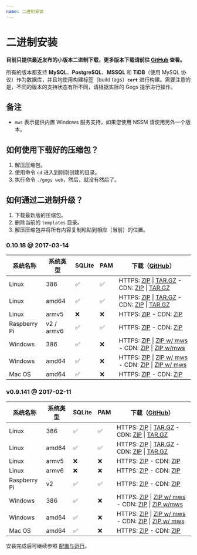 ```yaml
---
name: 二进制安装
---
```


# 二进制安装

**目前只提供最近发布的小版本二进制下载，更多版本下载请前往 [GitHub](https://github.com/gogits/gogs/releases) 查看。**

所有的版本都支持 **MySQL**、**PostgreSQL**、**MSSQL** 和 **TiDB**（使用 MySQL 协议）作为数据库，并且均使用构建标签（build tags）**`cert`** 进行构建。需要注意的是，不同的版本的支持状态有所不同，请根据实际的 Gogs 提示进行操作。

## 备注

- `mws` 表示提供内置 Windows 服务支持，如果您使用 NSSM 请使用另外一个版本。

## 如何使用下载好的压缩包？

1. 解压压缩包。
2. 使用命令 `cd` 进入到刚刚创建的目录。
3. 执行命令 `./gogs web`，然后，就没有然后了。

## 如何通过二进制升级？

1. 下载最新版的压缩包。
2. 删除当前的 `templates` 目录。
3. 解压压缩包并将所有内容复制粘贴到相应（当前）的位置。

### 0.10.18 @ 2017-03-14

|系统名称|系统类型|SQLite|PAM|下载（[GitHub](https://github.com/gogits/gogs/releases/tag/v0.10.18)）|
|------|----|------|---|--------|
|Linux|386|✅|✅|HTTPS: [ZIP](https://dl.gogs.io/0.10.18/linux_386.zip) \| [TAR.GZ](https://dl.gogs.io/0.10.18/linux_386.tar.gz) - CDN: [ZIP](http://7d9nal.com2.z0.glb.qiniucdn.com/0.10.18/linux_386.zip) \| [TAR.GZ](http://7d9nal.com2.z0.glb.qiniucdn.com/0.10.18/linux_386.tar.gz)|
|Linux|amd64|✅|✅|HTTPS: [ZIP](https://dl.gogs.io/0.10.18/linux_amd64.zip) \| [TAR.GZ](https://dl.gogs.io/0.10.18/linux_amd64.tar.gz) - CDN: [ZIP](http://7d9nal.com2.z0.glb.qiniucdn.com/0.10.18/linux_amd64.zip) \| [TAR.GZ](http://7d9nal.com2.z0.glb.qiniucdn.com/0.10.18/linux_amd64.tar.gz)|
|Linux|armv5|❌|❌|HTTPS: [ZIP](https://dl.gogs.io/0.10.18/linux_armv5.zip) - CDN: [ZIP](http://7d9nal.com2.z0.glb.qiniucdn.com/0.10.18/linux_armv5.zip)|
|Raspberry Pi|v2 / armv6|✅|✅|HTTPS: [ZIP](https://dl.gogs.io/0.10.18/raspi2_armv6.zip) - CDN: [ZIP](http://7d9nal.com2.z0.glb.qiniucdn.com/0.10.18/raspi2_armv6.zip)|
|Windows|386|✅|❌|HTTPS: [ZIP](https://dl.gogs.io/0.10.18/windows_386.zip) \| [ZIP w/ mws](https://dl.gogs.io/0.10.18/windows_386_mws.zip) - CDN: [ZIP](http://7d9nal.com2.z0.glb.qiniucdn.com/0.10.18/windows_386.zip) \| [ZIP w/mws](http://7d9nal.com2.z0.glb.qiniucdn.com/0.10.18/windows_386_mws.zip)|
|Windows|amd64|✅|❌|HTTPS: [ZIP](https://dl.gogs.io/0.10.18/windows_amd64.zip) \| [ZIP w/ mws](https://dl.gogs.io/0.10.18/windows_amd64_mws.zip) - CDN: [ZIP](http://7d9nal.com2.z0.glb.qiniucdn.com/0.10.18/windows_amd64.zip) \| [ZIP w/ mws](http://7d9nal.com2.z0.glb.qiniucdn.com/0.10.18/windows_amd64_mws.zip)|
|Mac OS|amd64|✅|❌|HTTPS: [ZIP](https://dl.gogs.io/0.10.18/darwin_amd64.zip) - CDN: [ZIP](http://7d9nal.com2.z0.glb.qiniucdn.com/0.10.18/darwin_amd64.zip)|

### v0.9.141 @ 2017-02-11

|系统名称|系统类型|SQLite|PAM|下载（[GitHub](https://github.com/gogits/gogs/releases/tag/v0.9.141)）|
|------|----|------|---|--------|
|Linux|386|✅|✅|HTTPS: [ZIP](https://dl.gogs.io/gogs_v0.9.141_linux_386.zip) \| [TAR.GZ](https://dl.gogs.io/gogs_v0.9.141_linux_386.tar.gz) - CDN: [ZIP](http://7d9nal.com2.z0.glb.qiniucdn.com/gogs_v0.9.141_linux_386.zip) \| [TAR.GZ](http://7d9nal.com2.z0.glb.qiniucdn.com/gogs_v0.9.141_linux_386.tar.gz)|
|Linux|amd64|✅|✅|HTTPS: [ZIP](https://dl.gogs.io/gogs_v0.9.141_linux_amd64.zip) \| [TAR.GZ](https://dl.gogs.io/gogs_v0.9.141_linux_amd64.tar.gz) - CDN: [ZIP](http://7d9nal.com2.z0.glb.qiniucdn.com/gogs_v0.9.141_linux_amd64.zip) \| [TAR.GZ](http://7d9nal.com2.z0.glb.qiniucdn.com/gogs_v0.9.141_linux_amd64.tar.gz)|
|Linux|armv5|❌|❌|HTTPS: [ZIP](https://dl.gogs.io/gogs_v0.9.141_linux_armv5.zip) - CDN: [ZIP](http://7d9nal.com2.z0.glb.qiniucdn.com/gogs_v0.9.141_linux_armv5.zip)|
|Linux|armv6|❌|❌|HTTPS: [ZIP](https://dl.gogs.io/gogs_v0.9.141_linux_armv6.zip) - CDN: [ZIP](http://7d9nal.com2.z0.glb.qiniucdn.com/gogs_v0.9.141_linux_armv6.zip)|
|Raspberry Pi|v2|✅|✅|HTTPS: [ZIP](https://dl.gogs.io/gogs_v0.9.141_raspi2_armv6.zip) - CDN: [ZIP](http://7d9nal.com2.z0.glb.qiniucdn.com/gogs_v0.9.141_raspi2_armv6.zip)|
|Windows|386|✅|❌|HTTPS: [ZIP](https://dl.gogs.io/gogs_v0.9.141_windows_386.zip) \| [ZIP w/ mws](https://dl.gogs.io/gogs_v0.9.141_windows_386_mws.zip) - CDN: [ZIP](http://7d9nal.com2.z0.glb.qiniucdn.com/gogs_v0.9.141_windows_386.zip) \| [ZIP w/mws](http://7d9nal.com2.z0.glb.qiniucdn.com/gogs_v0.9.141_windows_386_mws.zip)|
|Windows|amd64|✅|❌|HTTPS: [ZIP](https://dl.gogs.io/gogs_v0.9.141_windows_amd64.zip) \| [ZIP w/ mws](https://dl.gogs.io/gogs_v0.9.141_windows_amd64_mws.zip) - CDN: [ZIP](http://7d9nal.com2.z0.glb.qiniucdn.com/gogs_v0.9.141_windows_amd64.zip) \| [ZIP w/ mws](http://7d9nal.com2.z0.glb.qiniucdn.com/gogs_v0.9.141_windows_amd64_mws.zip)|
|Mac OS|amd64|✅|❌|HTTPS: [ZIP](https://dl.gogs.io/gogs_v0.9.141_darwin_amd64.zip) - CDN: [ZIP](http://7d9nal.com2.z0.glb.qiniucdn.com/gogs_v0.9.141_darwin_amd64.zip)|

安装完成后可继续参照 [配置与运行](configuration_and_run.html)。
